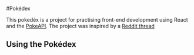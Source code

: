 #Pokédex

This pokedéx is a project for practising front-end development using React and the [PokeAPI](https://pokeapi.co/). The project was inspired by a [Reddit thread](https://www.reddit.com/r/reactjs/comments/ahtquu/learning_react_heres_my_first_go_at_it_a_pure_css/)

## Using the Pokédex
